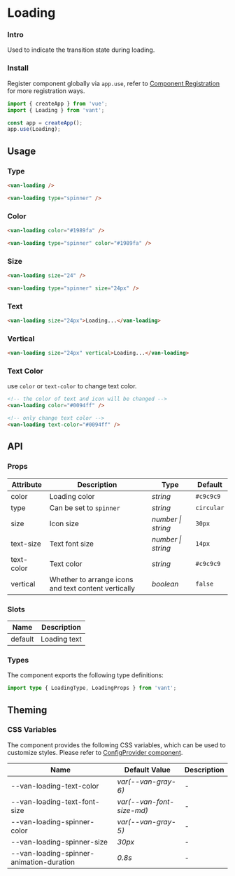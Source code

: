 # Loading

### Intro

Used to indicate the transition state during loading.

### Install

Register component globally via `app.use`, refer to [Component Registration](#/en-US/advanced-usage#zu-jian-zhu-ce) for more registration ways.

```js
import { createApp } from 'vue';
import { Loading } from 'vant';

const app = createApp();
app.use(Loading);
```

## Usage

### Type

```html
<van-loading />

<van-loading type="spinner" />
```

### Color

```html
<van-loading color="#1989fa" />

<van-loading type="spinner" color="#1989fa" />
```

### Size

```html
<van-loading size="24" />

<van-loading type="spinner" size="24px" />
```

### Text

```html
<van-loading size="24px">Loading...</van-loading>
```

### Vertical

```html
<van-loading size="24px" vertical>Loading...</van-loading>
```

### Text Color

use `color` or `text-color` to change text color.

```html
<!-- the color of text and icon will be changed -->
<van-loading color="#0094ff" />

<!-- only change text color -->
<van-loading text-color="#0094ff" />
```

## API

### Props

| Attribute | Description | Type | Default |
| --- | --- | --- | --- |
| color | Loading color | _string_ | `#c9c9c9` |
| type | Can be set to `spinner` | _string_ | `circular` |
| size | Icon size | _number \| string_ | `30px` |
| text-size | Text font size | _number \| string_ | `14px` |
| text-color | Text color | _string_ | `#c9c9c9` |
| vertical | Whether to arrange icons and text content vertically | _boolean_ | `false` |

### Slots

| Name    | Description  |
| ------- | ------------ |
| default | Loading text |

### Types

The component exports the following type definitions:

```ts
import type { LoadingType, LoadingProps } from 'vant';
```

## Theming

### CSS Variables

The component provides the following CSS variables, which can be used to customize styles. Please refer to [ConfigProvider component](#/en-US/config-provider).

| Name | Default Value | Description |
| --- | --- | --- |
| --van-loading-text-color | _var(--van-gray-6)_ | - |
| --van-loading-text-font-size | _var(--van-font-size-md)_ | - |
| --van-loading-spinner-color | _var(--van-gray-5)_ | - |
| --van-loading-spinner-size | _30px_ | - |
| --van-loading-spinner-animation-duration | _0.8s_ | - |
